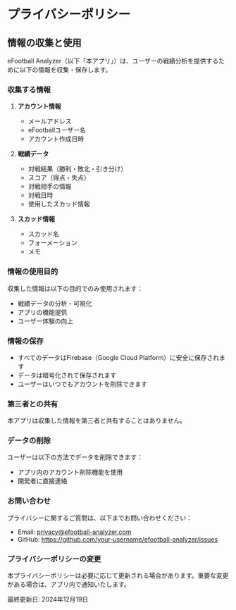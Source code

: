 # プライバシーポリシー

## 情報の収集と使用

eFootball Analyzer（以下「本アプリ」）は、ユーザーの戦績分析を提供するために以下の情報を収集・保存します。

### 収集する情報

1. **アカウント情報**
   - メールアドレス
   - eFootballユーザー名
   - アカウント作成日時

2. **戦績データ**
   - 対戦結果（勝利・敗北・引き分け）
   - スコア（得点・失点）
   - 対戦相手の情報
   - 対戦日時
   - 使用したスカッド情報

3. **スカッド情報**
   - スカッド名
   - フォーメーション
   - メモ

### 情報の使用目的

収集した情報は以下の目的でのみ使用されます：
- 戦績データの分析・可視化
- アプリの機能提供
- ユーザー体験の向上

### 情報の保存

- すべてのデータはFirebase（Google Cloud Platform）に安全に保存されます
- データは暗号化されて保存されます
- ユーザーはいつでもアカウントを削除できます

### 第三者との共有

本アプリは収集した情報を第三者と共有することはありません。

### データの削除

ユーザーは以下の方法でデータを削除できます：
- アプリ内のアカウント削除機能を使用
- 開発者に直接連絡

### お問い合わせ

プライバシーに関するご質問は、以下までお問い合わせください：
- Email: privacy@efootball-analyzer.com
- GitHub: https://github.com/your-username/efootball-analyzer/issues

### プライバシーポリシーの変更

本プライバシーポリシーは必要に応じて更新される場合があります。重要な変更がある場合は、アプリ内で通知いたします。

最終更新日: 2024年12月19日

